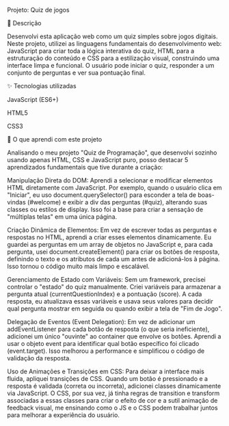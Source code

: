 Projeto: Quiz de jogos

📄 Descrição

Desenvolvi esta aplicação web como um quiz simples sobre jogos digitais. Neste projeto, utilizei as linguagens fundamentais do desenvolvimento web: JavaScript para criar toda a lógica interativa do quiz, HTML para a estruturação do conteúdo e CSS para a estilização visual, construindo uma interface limpa e funcional. O usuário pode iniciar o quiz, responder a um conjunto de perguntas e ver sua pontuação final.


✨ Tecnologias utilizadas

JavaScript (ES6+)

HTML5

CSS3


🚀 O que aprendi com este projeto

 Analisando o meu projeto "Quiz de Programação", que desenvolvi sozinho usando apenas HTML, CSS e JavaScript puro, posso destacar 5 aprendizados fundamentais que tive durante a criação:

Manipulação Direta do DOM: Aprendi a selecionar e modificar elementos HTML diretamente com JavaScript. Por exemplo, quando o usuário clica em "Iniciar", eu uso document.querySelector() para esconder a tela de boas-vindas (#welcome) e exibir a div das perguntas (#quiz), alterando suas classes ou estilos de display. Isso foi a base para criar a sensação de "múltiplas telas" em uma única página.

Criação Dinâmica de Elementos: Em vez de escrever todas as perguntas e respostas no HTML, aprendi a criar esses elementos dinamicamente. Eu guardei as perguntas em um array de objetos no JavaScript e, para cada pergunta, usei document.createElement() para criar os botões de resposta, definindo o texto e os atributos de cada um antes de adicioná-los à página. Isso tornou o código muito mais limpo e escalável.

Gerenciamento de Estado com Variáveis: Sem um framework, precisei controlar o "estado" do quiz manualmente. Criei variáveis para armazenar a pergunta atual (currentQuestionIndex) e a pontuação (score). A cada resposta, eu atualizava essas variáveis e usava seus valores para decidir qual pergunta mostrar em seguida ou quando exibir a tela de "Fim de Jogo".

Delegação de Eventos (Event Delegation): Em vez de adicionar um addEventListener para cada botão de resposta (o que seria ineficiente), adicionei um único "ouvinte" ao container que envolve os botões. Aprendi a usar o objeto event para identificar qual botão específico foi clicado (event.target). Isso melhorou a performance e simplificou o código de validação da resposta.

Uso de Animações e Transições em CSS: Para deixar a interface mais fluida, apliquei transições de CSS. Quando um botão é pressionado e a resposta é validada (correta ou incorreta), adicionei classes dinamicamente via JavaScript. O CSS, por sua vez, já tinha regras de transition e transform associadas a essas classes para criar o efeito de cor e a sutil animação de feedback visual, me ensinando como o JS e o CSS podem trabalhar juntos para melhorar a experiência do usuário.
